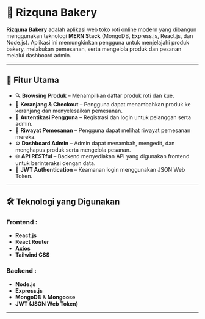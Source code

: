 # 🥐 Rizquna Bakery

**Rizquna Bakery** adalah aplikasi web toko roti online modern yang dibangun menggunakan teknologi **MERN Stack** (MongoDB, Express.js, React.js, dan Node.js). Aplikasi ini memungkinkan pengguna untuk menjelajahi produk bakery, melakukan pemesanan, serta mengelola produk dan pesanan melalui dashboard admin.

---

## 🚀 Fitur Utama

- 🔍 **Browsing Produk** – Menampilkan daftar produk roti dan kue.
- 🛒 **Keranjang & Checkout** – Pengguna dapat menambahkan produk ke keranjang dan menyelesaikan pemesanan.
- 👤 **Autentikasi Pengguna** – Registrasi dan login untuk pelanggan serta admin.
- 🧾 **Riwayat Pemesanan** – Pengguna dapat melihat riwayat pemesanan mereka.
- ⚙️ **Dashboard Admin** – Admin dapat menambah, mengedit, dan menghapus produk serta mengelola pesanan.
- 🌐 **API RESTful** – Backend menyediakan API yang digunakan frontend untuk berinteraksi dengan data.
- 🔐 **JWT Authentication** – Keamanan login menggunakan JSON Web Token.

---

## 🛠️ Teknologi yang Digunakan

### Frontend :

- **React.js**
- **React Router**
- **Axios**
- **Tailwind CSS**

### Backend :

- **Node.js**
- **Express.js**
- **MongoDB** & **Mongoose**
- **JWT (JSON Web Token)**

---
